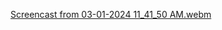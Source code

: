 [Screencast from 03-01-2024 11_41_50 AM.webm](https://github.com/Emiel-git/mobile_manipulator_test_setup/assets/134500882/6a6dbb67-49e9-45ab-bc84-b0f0d3a7ffff)
